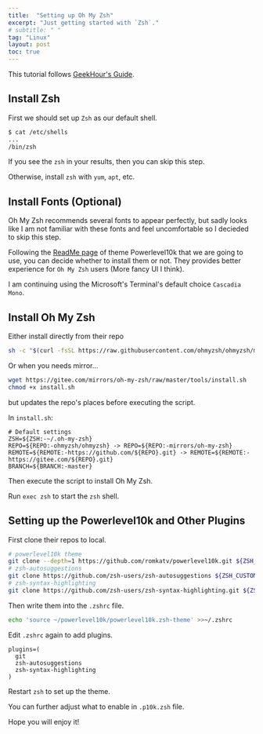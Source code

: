 ```yaml
---
title:  "Setting up Oh My Zsh"
excerpt: "Just getting started with `Zsh`."
# subtitle: " "
tag: "Linux"
layout: post
toc: true
---
```


This tutorial follows [GeekHour's Guide](https://www.geekhour.net/2023/10/21/linux-terminal/).

## Install Zsh

First we should set up `Zsh` as our default shell.

```bash
$ cat /etc/shells
...
/bin/zsh
```

If you see the `zsh` in your results, then you can skip this step.

Otherwise, install `zsh` with `yum`, `apt`, etc.

## Install Fonts (Optional)

Oh My Zsh recommends several fonts to appear perfectly, but sadly looks like I am not familiar with these fonts and feel uncomfortable so I decieded to skip this step.

Following the [ReadMe page](https://github.com/romkatv/powerlevel10k#fonts) of theme Powerlevel10k that we are going to use, you can decide whether to install them or not. They provides better experience for `Oh My Zsh` users (More fancy UI I think).

I am continuing using the Microsoft's Terminal's default choice `Cascadia Mono`.

## Install Oh My Zsh

Either install directly from their repo

```bash
sh -c "$(curl -fsSL https://raw.githubusercontent.com/ohmyzsh/ohmyzsh/master/tools/install.sh)"
```

Or when you needs mirror...

```bash
wget https://gitee.com/mirrors/oh-my-zsh/raw/master/tools/install.sh
chmod +x install.sh
```

but updates the repo's places before executing the script.

In `install.sh`:

```text
# Default settings
ZSH=${ZSH:-~/.oh-my-zsh}
REPO=${REPO:-ohmyzsh/ohmyzsh} -> REPO=${REPO:-mirrors/oh-my-zsh}
REMOTE=${REMOTE:-https://github.com/${REPO}.git} -> REMOTE=${REMOTE:-https://gitee.com/${REPO}.git}
BRANCH=${BRANCH:-master}
```

Then execute the script to install Oh My Zsh.

Run `exec zsh` to start the `zsh` shell.


## Setting up the Powerlevel10k and Other Plugins

First clone their repos to local.

```zsh
# powerlevel10k theme
git clone --depth=1 https://github.com/romkatv/powerlevel10k.git ${ZSH_CUSTOM:-~/.oh-my-zsh/custom}/themes/powerlevel10k
# zsh-autosuggestions
git clone https://github.com/zsh-users/zsh-autosuggestions ${ZSH_CUSTOM:-~/.oh-my-zsh/custom}/plugins/zsh-autosuggestions
# zsh-syntax-highlighting
git clone https://github.com/zsh-users/zsh-syntax-highlighting.git ${ZSH_CUSTOM:-~/.oh-my-zsh/custom}/plugins/zsh-syntax-highlighting
```

Then write them into the `.zshrc` file.

```bash
echo 'source ~/powerlevel10k/powerlevel10k.zsh-theme' >>~/.zshrc
```

Edit `.zshrc` again to add plugins.

```text
plugins=(
  git
  zsh-autosuggestions
  zsh-syntax-highlighting
)
```

Restart `zsh` to set up the theme.

You can further adjust what to enable in `.p10k.zsh` file.

Hope you will enjoy it!
